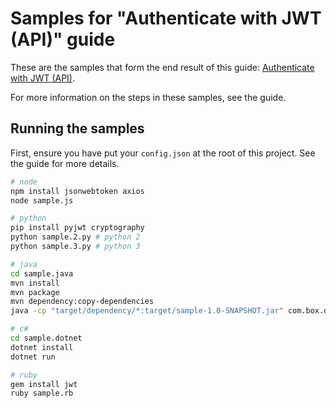 # Samples for "Authenticate with JWT (API)" guide

These are the samples that form the end result of this guide: [Authenticate with JWT (API)](https://developer.box.com/v2.0/docs/construct-jwt-claim-manually).

For more information on the steps in these samples, see the guide.

## Running the samples

First, ensure you have put your `config.json` at the root of this project. See the guide for more details.

```bash
# node
npm install jsonwebtoken axios
node sample.js

# python
pip install pyjwt cryptography
python sample.2.py # python 2
python sample.3.py # python 3

# java
cd sample.java
mvn install
mvn package
mvn dependency:copy-dependencies
java -cp "target/dependency/*:target/sample-1.0-SNAPSHOT.jar" com.box.developer.App

# c#
cd sample.dotnet
dotnet install
dotnet run

# ruby
gem install jwt
ruby sample.rb
```